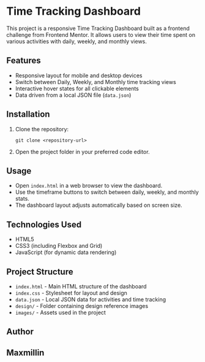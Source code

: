 # Time Tracking Dashboard

This project is a responsive Time Tracking Dashboard built as a frontend challenge from Frontend Mentor. It allows users to view their time spent on various activities with daily, weekly, and monthly views.

## Features

- Responsive layout for mobile and desktop devices
- Switch between Daily, Weekly, and Monthly time tracking views
- Interactive hover states for all clickable elements
- Data driven from a local JSON file (`data.json`)

## Installation

1. Clone the repository:
   ```
   git clone <repository-url>
   ```
2. Open the project folder in your preferred code editor.

## Usage

- Open `index.html` in a web browser to view the dashboard.
- Use the timeframe buttons to switch between daily, weekly, and monthly stats.
- The dashboard layout adjusts automatically based on screen size.

## Technologies Used

- HTML5
- CSS3 (including Flexbox and Grid)
- JavaScript (for dynamic data rendering)

## Project Structure

- `index.html` - Main HTML structure of the dashboard
- `index.css` - Stylesheet for layout and design
- `data.json` - Local JSON data for activities and time tracking
- `design/` - Folder containing design reference images
- `images/` - Assets used in the project

## Author

## Maxmillin

